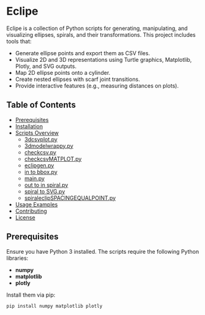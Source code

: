 # Eclipe

Eclipe is a collection of Python scripts for generating, manipulating, and visualizing ellipses, spirals, and their transformations. This project includes tools that:

- Generate ellipse points and export them as CSV files.
- Visualize 2D and 3D representations using Turtle graphics, Matplotlib, Plotly, and SVG outputs.
- Map 2D ellipse points onto a cylinder.
- Create nested ellipses with scarf joint transitions.
- Provide interactive features (e.g., measuring distances on plots).

## Table of Contents

- [Prerequisites](#prerequisites)
- [Installation](#installation)
- [Scripts Overview](#scripts-overview)
  - [3dcsvplot.py](#3dcsvplotpy)
  - [3dmodelwrappy.py](#3dmodelwrappypy)
  - [checkcsv.py](#checkcsvpy)
  - [checkcsvMATPLOT.py](#checkcsvmatplotpy)
  - [eclipgen.py](#eclipgenpy)
  - [in to bbox.py](#in-to-bboxpy)
  - [main.py](#mainpy)
  - [out to in spiral.py](#out-to-in-spiralpy)
  - [spiral to SVG.py](#spiral-to-svgpy)
  - [spiraleclipSPACINGEQUALPOINT.py](#spiraleclipspacingequalpointpy)
- [Usage Examples](#usage-examples)
- [Contributing](#contributing)
- [License](#license)

## Prerequisites

Ensure you have Python 3 installed. The scripts require the following Python libraries:
- **numpy**
- **matplotlib**
- **plotly**

Install them via pip:

```bash
pip install numpy matplotlib plotly
